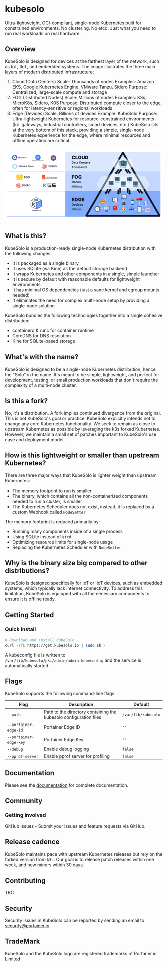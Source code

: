 # kubesolo 

Ultra-lightweight, OCI-compliant, single-node Kubernetes built for constrained environments. No clustering. No etcd. Just what you need to run real workloads on real hardware.

## Overview

KubeSolo is designed for devices at the farthest layer of the network, such as IoT, IIoT, and embedded systems. The image illustrates the three main layers of modern distributed infrastructure:
1. Cloud (Data Centers)
Scale: Thousands of nodes
Examples: Amazon EKS, Google Kubernetes Engine, VMware Tanzu, Sidero
Purpose: Centralized, large-scale compute and storage
2. FOG (Distributed Nodes)
Scale: Millions of nodes
Examples: K3s, MicroK8s, Sidero, K0S
Purpose: Distributed compute closer to the edge, often for latency-sensitive or regional workloads
3. Edge (Devices)
Scale: Billions of devices
Example: KubeSolo
Purpose: Ultra-lightweight Kubernetes for resource-constrained environments (IoT gateways, industrial controllers, smart devices, etc.)
KubeSolo sits at the very bottom of this stack, providing a simple, single-node Kubernetes experience for the edge, where minimal resources and offline operation are critical.

![KubeSolo Overview](assets/kubesolo-overview.png)

## What is this?

KubeSolo is a production-ready single-node Kubernetes distribution with the following changes:

* It is packaged as a single binary
* It uses SQLite (via Kine) as the default storage backend
* It wraps Kubernetes and other components in a single, simple launcher
* It is secure by default with reasonable defaults for lightweight environments
* It has minimal OS dependencies (just a sane kernel and cgroup mounts needed)
* It eliminates the need for complex multi-node setup by providing a single-node solution

KubeSolo bundles the following technologies together into a single cohesive distribution:

* containerd & runc for container runtime
* CoreDNS for DNS resolution
* Kine for SQLite-based storage

## What's with the name?

KubeSolo is designed to be a single-node Kubernetes distribution, hence the "Solo" in the name. It's meant to be simple, lightweight, and perfect for development, testing, or small production workloads that don't require the complexity of a multi-node cluster.

## Is this a fork?

No, it's a distribution. A fork implies continued divergence from the original. This is not KubeSolo's goal or practice. KubeSolo explicitly intends not to change any core Kubernetes functionality. We seek to remain as close to upstream Kubernetes as possible by leveraging the k3s forked Kubernetes. However, we maintain a small set of patches important to KubeSolo's use case and deployment model.

## How is this lightweight or smaller than upstream Kubernetes?

There are three major ways that KubeSolo is lighter weight than upstream Kubernetes:

* The memory footprint to run is smaller
* The binary, which contains all the non-containerized components needed to run a cluster, is smaller
* The Kubernetes Scheduler does not exist, instead, it is replaced by a custom Webhook called `NodeSetter`

The memory footprint is reduced primarily by:

* Running many components inside of a single process
* Using SQLite instead of `etcd`
* Optimizing resource limits for single-node usage
* Replacing the Kubernetes Scheduler with `NodeSetter` 

## Why is the binary size big compared to other distributions?

KubeSolo is designed specifically for IoT or IIoT devices, such as embedded systems, which typically lack internet connectivity. To address this limitation, KubeSolo is equipped with all the necessary components to ensure it is offline ready.

## Getting Started

### Quick Install

```bash
# Download and install KubeSolo
curl -sfL https://get.kubesolo.io | sudo sh -
```

A kubeconfig file is written to `/var/lib/kubesolo/pki/admin/admin.kubeconfig` and the service is automatically started.

## Flags

KubeSolo supports the following command-line flags:

| Flag | Description | Default |
|------|-------------|---------|
| `--path` | Path to the directory containing the kubesolo configuration files | `/var/lib/kubesolo` |
| `--portainer-edge-id` | Portainer Edge ID | `""` |
| `--portainer-edge-key` | Portainer Edge Key | `""` |
| `--debug` | Enable debug logging | `false` |
| `--pprof-server` | Enable pprof server for profiling | `false` |

## Documentation

Please see the [documentation](https://kubesolo.io/documentation) for complete documentation.

## Community

### Getting involved

GitHub Issues - Submit your issues and feature requests via GitHub.

## Release cadence

KubeSolo maintains pace with upstream Kubernetes releases but rely on the forked version from `k3s`. Our goal is to release patch releases within one week, and new minors within 30 days.

## Contributing

TBC

## Security

Security issues in KubeSolo can be reported by sending an email to security@portainer.io.

## TradeMark

KubeSolo and the KubeSolo logo are registered trademarks of Portaner.io Limited